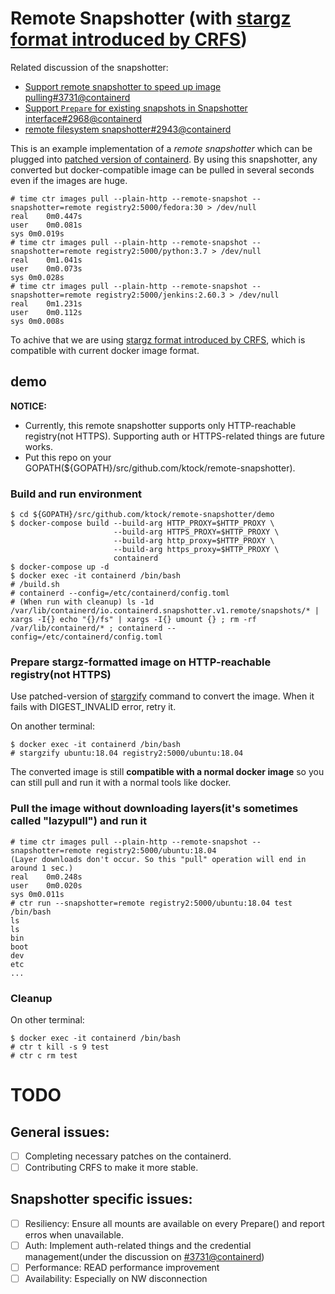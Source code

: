 # Remote Snapshotter (with [stargz format introduced by CRFS](https://github.com/google/crfs))

Related discussion of the snapshotter:
- [Support remote snapshotter to speed up image pulling#3731@containerd](https://github.com/containerd/containerd/issues/3731)
- [Support `Prepare` for existing snapshots in Snapshotter interface#2968@containerd](https://github.com/containerd/containerd/issues/2968)
- [remote filesystem snapshotter#2943@containerd](https://github.com/containerd/containerd/issues/2943)

This is an example implementation of a *remote snapshotter* which can be plugged into [patched version of containerd](https://github.com/ktock/containerd/tree/remote-snapshotter).
By using this snapshotter, any converted but docker-compatible image can be pulled in several seconds even if the images are huge.
```
# time ctr images pull --plain-http --remote-snapshot --snapshotter=remote registry2:5000/fedora:30 > /dev/null 
real	0m0.447s
user	0m0.081s
sys	0m0.019s
# time ctr images pull --plain-http --remote-snapshot --snapshotter=remote registry2:5000/python:3.7 > /dev/null 
real	0m1.041s
user	0m0.073s
sys	0m0.028s
# time ctr images pull --plain-http --remote-snapshot --snapshotter=remote registry2:5000/jenkins:2.60.3 > /dev/null 
real	0m1.231s
user	0m0.112s
sys	0m0.008s
```
To achive that we are using [stargz format introduced by CRFS](https://github.com/google/crfs), which is compatible with current docker image format.

## demo

__NOTICE:__

- Currently, this remote snapshotter supports only HTTP-reachable registry(not HTTPS). Supporting auth or HTTPS-related things are future works.
- Put this repo on your GOPATH(${GOPATH}/src/github.com/ktock/remote-snapshotter).

### Build and run environment
```
$ cd ${GOPATH}/src/github.com/ktock/remote-snapshotter/demo
$ docker-compose build --build-arg HTTP_PROXY=$HTTP_PROXY \
                       --build-arg HTTPS_PROXY=$HTTP_PROXY \
                       --build-arg http_proxy=$HTTP_PROXY \
                       --build-arg https_proxy=$HTTP_PROXY \
                       containerd
$ docker-compose up -d
$ docker exec -it containerd /bin/bash
# /build.sh
# containerd --config=/etc/containerd/config.toml
# (When run with cleanup) ls -1d /var/lib/containerd/io.containerd.snapshotter.v1.remote/snapshots/* | xargs -I{} echo "{}/fs" | xargs -I{} umount {} ; rm -rf /var/lib/containerd/* ; containerd --config=/etc/containerd/config.toml
```

### Prepare stargz-formatted image on __HTTP-reachable__ registry(not HTTPS)

Use patched-version of [stargzify](https://github.com/google/crfs/tree/master/stargz/stargzify) command to convert the image.
When it fails with DIGEST_INVALID error, retry it.

On another terminal:
```
$ docker exec -it containerd /bin/bash
# stargzify ubuntu:18.04 registry2:5000/ubuntu:18.04
```
The converted image is still __compatible with a normal docker image__ so you can still pull and run it with a normal tools like docker.

### Pull the image without downloading layers(it's sometimes called "lazypull") and run it
```
# time ctr images pull --plain-http --remote-snapshot --snapshotter=remote registry2:5000/ubuntu:18.04
(Layer downloads don't occur. So this "pull" operation will end in around 1 sec.)
real	0m0.248s
user	0m0.020s
sys	0m0.011s
# ctr run --snapshotter=remote registry2:5000/ubuntu:18.04 test /bin/bash
ls
ls
bin
boot
dev
etc
...
```

### Cleanup
On other terminal:
```
$ docker exec -it containerd /bin/bash
# ctr t kill -s 9 test
# ctr c rm test
```

# TODO

## General issues:
- [ ] Completing necessary patches on the containerd.
- [ ] Contributing CRFS to make it more stable.

## Snapshotter specific issues:
- [ ] Resiliency: Ensure all mounts are available on every Prepare() and report erros when unavailable.
- [ ] Auth: Implement auth-related things and the credential management(under the discussion on [#3731@containerd](https://github.com/containerd/containerd/issues/3731))
- [ ] Performance: READ performance improvement
- [ ] Availability: Especially on NW disconnection
